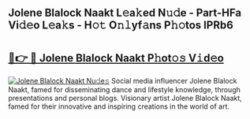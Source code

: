## Jolene Blalock Naakt L𝚎a𝚔ed N𝚞𝚍e - Part-HFa Vi𝚍𝚎o L𝚎a𝚔s - H𝚘𝚝 O𝚗𝚕yf𝚊ns P𝚑𝚘tos lPRb6

# <h2><a href="http://kf0eg2a.oniu.top/?m=Jolene+Blalock+Naakt">🔗👉 🔴 Jolene Blalock Naakt P𝚑ot𝚘𝚜 V𝚒d𝚎o</a></h2>

[![Jolene Blalock Naakt Nu𝚍e𝚜](https://i.imgur.com/0qMVB7G.gif)](http://kf0eg2a.oniu.top/?m=Jolene+Blalock+Naakt)
Social media influencer Jolene Blalock Naakt, famed for disseminating dance and lifestyle knowledge, through presentations and personal blogs. Visionary artist Jolene Blalock Naakt, famed for their innovative and inspiring creations in the world of art.  
